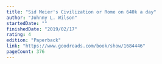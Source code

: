 ```yaml
---
title: "Sid Meier's Civilization or Rome on 640k a day"
author: "Johnny L. Wilson"
startedDate: ""
finishedDate: "2019/02/17"
rating: 4
edition: "Paperback"
link: "https://www.goodreads.com/book/show/1684446"
pageCount: 376
---
```



